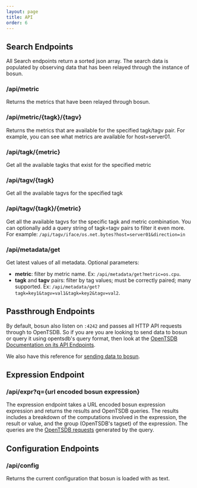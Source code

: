 ```yaml
---
layout: page
title: API
order: 6
---
```


## Search Endpoints

All Search endpoints return a sorted json array. The search data is populated by observing data that has been relayed through the instance of bosun.

### /api/metric

Returns the metrics that have been relayed through bosun.

### /api/metric/{tagk}/{tagv}

Returns the metrics that are available for the specified tagk/tagv pair. For example, you can see what metrics are available for host=server01.

### /api/tagk/{metric}

Get all the available tagks that exist for the specified metric

### /api/tagv/{tagk}

Get all the available tagvs for the specified tagk

### /api/tagv/{tagk}/{metric}

Get all the available tagvs for the specific tagk and metric combination. You can optionally add a query string of tagk=tagv pairs to filter it even more. For example: `/api/tagv/iface/os.net.bytes?host=server01&direction=in`

### /api/metadata/get

Get latest values of all metadata. Optional parameters:

* **metric**: filter by metric name. Ex: `/api/metadata/get?metric=os.cpu`.
* **tagk** and **tagv** pairs: filter by tag values; must be correctly paired; many supported. Ex: `/api/metadata/get?tagk=key1&tagv=val1&tagk=key2&tagv=val2`.

## Passthrough Endpoints
By default, bosun also listen on `:4242` and passes all HTTP API requests through to OpenTSDB. So if you are you are looking to send data to bosun or query it using opentsdb's query format, then look at the [OpenTSDB Documentation on its API Endpoints](http://opentsdb.net/docs/build/html/api_http/index.html#api-endpoints).

We also have this reference for [sending data to bosun]({{site.github.url}}/sending).

## Expression Endpoint
### /api/expr?q={url encoded bosun expression}
The expression endpoint takes a URL encoded bosun expression expression and returns the results and OpenTSDB queries. The results includes a breakdown of the computations involved in the expression, the result or value, and the group (OpenTSDB's tagset) of the expression. The queries are the [OpenTSDB requests](http://godoc.org/github.com/StackExchange/scollector/opentsdb#Request) generated by the query.

## Configuration Endpoints
### /api/config
Returns the current configuration that bosun is loaded with as text.

